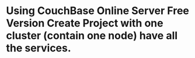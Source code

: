 # Using CouchBase Online Server Free Version Create Project with one cluster (contain one node) have all the services.
